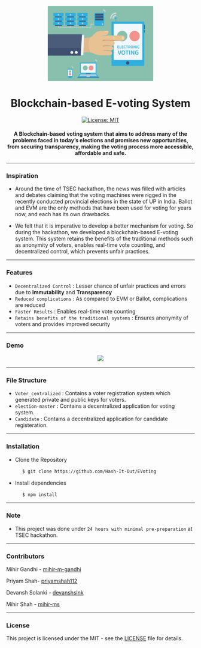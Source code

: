 <p align="center">
  <a href="" rel="noopener">
 <img height=200px src="./evoting.jpg" alt="E-voting"></a>
</p>

<h1 align="center">Blockchain-based E-voting System</h1>

<div align="center">

[![License: MIT](https://img.shields.io/badge/License-MIT-green.svg)](https://opensource.org/licenses/MIT)

<h4>A Blockchain-based voting system that aims to address many of the problems faced in today’s elections and promises new opportunities, from securing transparency, making the voting process more accessible, affordable and safe.</h4>

</div>

-----------------------------------------
### Inspiration

* Around the time of TSEC hackathon, the news was filled with articles and debates claiming that the voting machines were rigged in the recently conducted provincial elections in the state of UP in India. Ballot and EVM are the only methods that have been used for voting for years now, and each has its own drawbacks. 

* We felt that it is imperative to develop a better mechanism for voting. So during the hackathon, we developed a blockchain-based E-voting system. This system retains the benefits of the traditional methods such as anonymity of voters, enables real-time vote counting, and decentralized control, which prevents unfair practices. 

------------------------------------------
### Features

- `Decentralized Control` :  Lesser chance of unfair practices and errors due to **Immutability** and **Transparency**
- `Reduced complications` : As compared to EVM or Ballot, complications are reduced
- `Faster Results` : Enables real-time vote counting
- `Retains benefits of the traditional systems` : Ensures anonymity of voters and provides improved security

------------------------------------------
### Demo
<p align="center">
    <img height=500px src="./Demo.gif">
</p>


------------------------------------------
### File Structure

- `Voter_centralized` : Contains a voter registration system which generated private and public keys for voters.
- `election-master` : Contains a decentralized application for voting system. 
- `Candidate` : Contains a decentralized application for candidate registeration.

------------------------------------------
### Installation

* Clone the Repository
```sh
      $ git clone https://github.com/Hash-It-Out/EVoting   
```
* Install dependencies
```sh
      $ npm install
```

------------------------------------------
### Note
- This project was done under `24 hours with minimal pre-preparation` at TSEC hackathon.

------------------------------------------
### Contributors

Mihir Gandhi - [mihir-m-gandhi](https://github.com/mihir-m-gandhi)

Priyam Shah- [priyamshah112](https://github.com/priyamshah112)

Devansh Solanki - [devanshslnk](https://github.com/devanshslnk)

Mihir Shah - [mihir-ms](https://github.com/mihir-ms)

------------------------------------------
### License
This project is licensed under the MIT - see the [LICENSE](./LICENSE) file for details.
